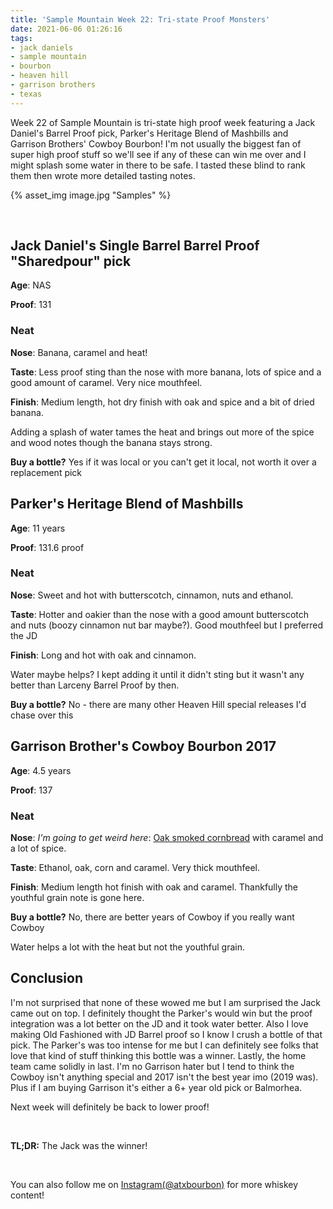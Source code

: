 ```yaml
---
title: 'Sample Mountain Week 22: Tri-state Proof Monsters'
date: 2021-06-06 01:26:16
tags:
- jack daniels
- sample mountain
- bourbon
- heaven hill
- garrison brothers
- texas
---
```


Week 22 of Sample Mountain is tri-state high proof week featuring a Jack Daniel's Barrel Proof pick, Parker's Heritage Blend of Mashbills and Garrison Brothers' Cowboy Bourbon! I'm not usually the biggest fan of super high proof stuff so we'll see if any of these can win me over and I might splash some water in there to be safe. I tasted these blind to rank them then wrote more detailed tasting notes.

{% asset_img image.jpg "Samples" %}

&nbsp;

## Jack Daniel's Single Barrel Barrel Proof "Sharedpour" pick

**Age**: NAS

**Proof**: 131

### Neat
**Nose**: Banana, caramel and heat!

**Taste**: Less proof sting than the nose with more banana, lots of spice and a good amount of caramel. Very nice mouthfeel.


**Finish**: Medium length, hot dry finish with oak and spice and a bit of dried banana.

Adding a splash of water tames the heat and brings out more of the spice and wood notes though the banana stays strong.

**Buy a bottle?** Yes if it was local or you can't get it local, not worth it over a replacement pick

## Parker's Heritage Blend of Mashbills

**Age**: 11 years

**Proof**: 131.6 proof

### Neat
**Nose**: Sweet and hot with butterscotch, cinnamon, nuts and ethanol.

**Taste**: Hotter and oakier than the nose with a good amount butterscotch and nuts (boozy cinnamon nut bar maybe?). Good mouthfeel but I preferred the JD

**Finish**: Long and hot with oak and cinnamon.

Water maybe helps? I kept adding it until it didn't sting but it wasn't any better than  Larceny Barrel Proof by then.

**Buy a bottle?** No - there are many other Heaven Hill special releases I'd chase over this

## Garrison Brother's Cowboy Bourbon 2017

**Age**: 4.5 years

**Proof**: 137

### Neat
**Nose**: *I'm going to get weird here*: [Oak smoked cornbread](https://www.traegergrills.com/recipes/corn-bread) with caramel and a lot of spice.

**Taste**: Ethanol, oak, corn and caramel. Very thick mouthfeel.

**Finish**: Medium length hot finish with oak and caramel. Thankfully the youthful grain note is gone here.

**Buy a bottle?** No, there are better years of Cowboy if you really want Cowboy

Water helps a lot with the heat but not the youthful grain.

## Conclusion

I'm not surprised that none of these wowed me but I am surprised the Jack came out on top. I definitely thought the Parker's would win but the proof integration was a lot better on the JD and it took water better. Also I love making Old Fashioned with JD Barrel proof so I know I crush a bottle of that pick. The Parker's was too intense for me but I can definitely see folks that love that kind of stuff thinking this bottle was a winner. Lastly, the home team came solidly in last. I'm no Garrison hater but I tend to think the Cowboy isn't anything special and 2017 isn't the best year imo (2019 was). Plus if I am buying Garrison it's either a 6+ year old pick or Balmorhea.

Next week will definitely be back to lower proof!

&nbsp;

**TL;DR:** The Jack was the winner!

&nbsp;

You can also follow me on [Instagram(@atxbourbon)](https://www.instagram.com/atxbourbon/) for more whiskey content!

